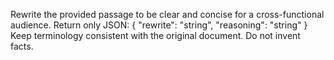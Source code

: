 Rewrite the provided passage to be clear and concise for a cross-functional audience.
Return only JSON:
{ "rewrite": "string", "reasoning": "string" }
Keep terminology consistent with the original document. Do not invent facts.


